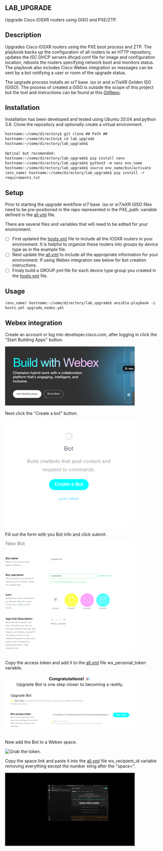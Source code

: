 ## LAB_UPGRADE
Upgrade Cisco IOSXR routers using GISO and PXE/ZTP.

## Description
Upgrades Cisco IOSXR routers using the PXE boot process and ZTP. The playbook backs up the configuration of all routers to an HTTP repository, updates the ISC DHCP servers dhcpd.conf file for image and configuration location, reboots the routers specifying network boot and monitors status. The playbook also includes Cisco Webex integration so messages can be sent by a bot notifying a user or room of the upgrade status.

The upgrade process installs an xr7 base .iso or and xr7/eXR Golden ISO (GISO). The process of created a GISO is outside the scope of this project but the tool and instructions can be found at this [GitRepo](https://github.com/ios-xr/gisobuild).

## Installation
Installation has been developed and tested using Ubuntu 20.04 and python 3.8.
Clone the repository and optionally create a virtual environment.
```
hostname:~/some/directory$ git clone ## Path ##
hostname:~/some/directory$ cd lab_upgrade
hostname:~/some/directory/lab_upgrade$ 

Optinal but recomended:
hostname:~/some/directory/lab_upgrade$ pip install venv
hostname:~/some/directory/lab_upgrade$ python3 -m venv env_name
hostname:~/some/directory/lab_upgrade$ source env_name/bin/activate
(env_name) hostname:~/some/directory/lab_upgrade$ pip install -r requirements.txt
```
## Setup
Prior to starting the upgrade workflow xr7 base .iso or xr7/eXR GISO files need to be pre-positioned in the repo represented in the PXE_path: variable defined in the [all.yml](all.yml) file.

There are several files and variables that will need to be edited for your environment.

- [ ] First updated the [hosts.yml](hosts.yml) file to include all the IOSXR routers in your environment. It is helpful to organize these routers into groups by device type as in the example file.
- [ ] Next update the [all.yml](all.yml) to include all the appropriate information for your environment. If using Webex integration see below for bot creation instructions.
- [ ] Finaly build a GROUP.yml file for each device type group you created in the [hosts.yml](hosts.yml) file.

## Usage
```
(env_name) hostname:~/some/directory/lab_upgrade$ ansible-playbook -i hosts.yml upgrade_nodes.yml
```

## Webex integration
Create an account or log into developer.cisco.com, after logging in click the "Start Building Apps" button.

![Click the Start Building Apps button.](./images/Build.png)

Next click the "Create a bot" button.

![Click the Create a bot button.](./images/bot.png)

Fill out the form with you Bot info and click submit.

![Fill out the form.](./images/form.png)

Copy the access token and add it to the [all.yml](all.yml) file wx_personal_token variable.

![Grab the token.](./images/token.png)

Now add the Bot to a Webex space.

![Grab the token.](./images/botadd.gif)

Copy the space link and paste it into the [all.yml](all.yml) file wx_recipient_id variable removing everything except the number sting after the "space=".

![Copy the Link.](./images/link.gif)